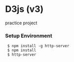 # D3js (v3)
practice project

### Setup Environment
```
 $ npm install -g http-server
 $ npm install
 $ http-server
```